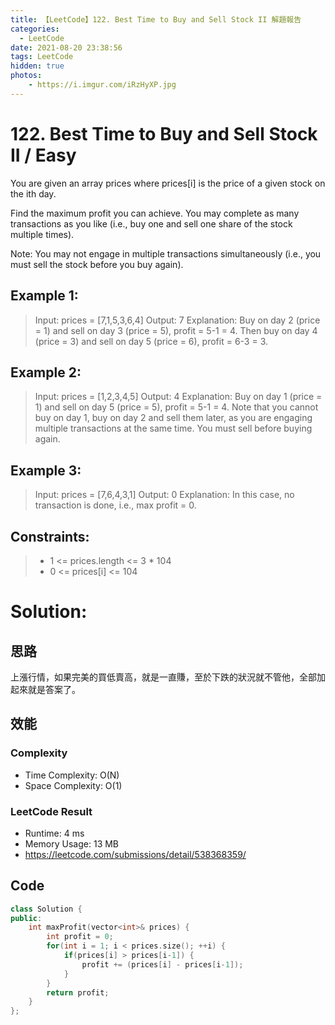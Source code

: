 ```yaml
---
title: 【LeetCode】122. Best Time to Buy and Sell Stock II 解題報告
categories:
  - LeetCode
date: 2021-08-20 23:38:56
tags: LeetCode
hidden: true
photos:
    - https://i.imgur.com/iRzHyXP.jpg
---
```

 
# 122. Best Time to Buy and Sell Stock II / Easy

You are given an array prices where prices[i] is the price of a given stock on the ith day.

Find the maximum profit you can achieve. You may complete as many transactions as you like (i.e., buy one and sell one share of the stock multiple times).

Note: You may not engage in multiple transactions simultaneously (i.e., you must sell the stock before you buy again).
<!-- more --> 


## Example 1:
> Input: prices = [7,1,5,3,6,4]
> Output: 7
> Explanation: Buy on day 2 (price = 1) and sell on day 3 (price = 5), profit = 5-1 = 4.
> Then buy on day 4 (price = 3) and sell on day 5 (price = 6), profit = 6-3 = 3.

## Example 2:
> Input: prices = [1,2,3,4,5]
> Output: 4
> Explanation: Buy on day 1 (price = 1) and sell on day 5 (price = 5), profit = 5-1 = 4.
> Note that you cannot buy on day 1, buy on day 2 and sell them later, as you are engaging multiple transactions at the same time. You must sell before buying again.

## Example 3:
> Input: prices = [7,6,4,3,1]
> Output: 0
> Explanation: In this case, no transaction is done, i.e., max profit = 0.

## Constraints: 
> - 1 <= prices.length <= 3 * 104
> - 0 <= prices[i] <= 104


# Solution: 
## 思路

上漲行情，如果完美的買低賣高，就是一直賺，至於下跌的狀況就不管他，全部加起來就是答案了。


## 效能

### Complexity 
- Time Complexity: O(N)
- Space Complexity: O(1)

### LeetCode Result

- Runtime: 4 ms
- Memory Usage: 13 MB 
- https://leetcode.com/submissions/detail/538368359/

## Code
```cpp
class Solution {
public:
    int maxProfit(vector<int>& prices) {
        int profit = 0;
        for(int i = 1; i < prices.size(); ++i) {
            if(prices[i] > prices[i-1]) {
                profit += (prices[i] - prices[i-1]);
            }
        }
        return profit;
    }
};
```